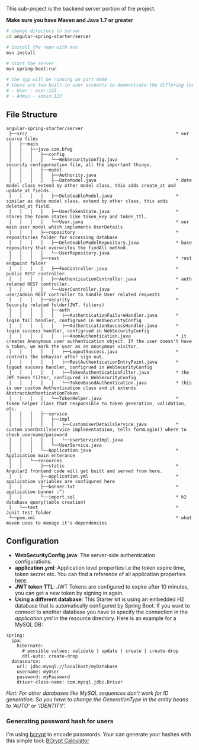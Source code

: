 This sub-project is the backend server portion of the project.

**Make sure you have Maven and Java 1.7 or greater**

```bash
# change directory to server
cd angular-spring-starter/server

# install the repo with mvn
mvn install

# start the server
mvn spring-boot:run

# the app will be running on port 8080
# there are two built-in user accounts to demonstrate the differing levels of access to the endpoints:
# - User - user:123
# - Admin - admin:123
```


## File Structure
```
angular-spring-starter/server
 ├──src/                                                        * our source files
 │   ├──main
 │   │   ├──java.com.bfwg
 │   │   │   ├──config
 │   │   │   │   └──WebSecurityConfig.java                      * security configureation file, all the important things.
 │   │   │   ├──model
 │   │   │   │   ├──Authority.java
 │   │   │   │   ├──DateModel.java                              * date model class extend by other model class, this adds create_at and update_at fields.
 │   │   │   │   ├──DeleteableModel.java                        * similar as date model class, extend by other class, this adds deleted_at field.
 │   │   │   │   ├──UserTokenState.java                         * stores the token states like token_key and token_ttl.
 │   │   │   │   └──User.java                                   * our main user model which implements UserDetails.
 │   │   │   ├──repository                                      * repositories folder for accessing database
 │   │   │   │   ├──DeleteableModelRepository.java              * base repository that overwrites the findAll method.
 │   │   │   │   └──UserRepository.java
 │   │   │   ├──rest                                            * rest endpoint folder
 │   │   │   │   ├──FooController.java                          * public REST controller.
 │   │   │   │   ├──AuthenticationController.java               * auth related REST controller.
 │   │   │   │   └──UserController.java                         * user/admin REST controller to handle User related requests
 │   │   │   ├──security                                        * Security related folder(JWT, filters)
 │   │   │   │   ├──auth
 │   │   │   │   │   ├──AuthenticationFailureHandler.java       * login fail handler, configrued in WebSecurityConfig
 │   │   │   │   │   ├──AuthenticationSuccessHandler.java       * login success handler, configrued in WebSecurityConfig
 │   │   │   │   │   ├──AnonAuthentication.java                 * it creates Anonymous user authentication object. If the user doesn't have a token, we mark the user as an anonymous visitor.
 │   │   │   │   │   ├──LogoutSuccess.java                      * controls the behavior after sign out.
 │   │   │   │   │   ├──RestAuthenticationEntryPoint.java       * logout success handler, configrued in WebSecurityConfig
 │   │   │   │   │   ├──TokenAuthenticationFilter.java          * the JWT token filter, configured in WebSecurityConfig
 │   │   │   │   │   └──TokenBasedAuthentication.java           * this is our custom Authentication class and it extends AbstractAuthenticationToken.
 │   │   │   │   └──TokenHelper.java                            * token helper class that responsible to token generation, validation, etc.
 │   │   │   ├──service
 │   │   │   │   ├──impl
 │   │   │   │   │   ├──CustomUserDetailsService.java           * custom UserDatilsService implementataion, tells formLogin() where to check username/password
 │   │   │   │   │   └──UserServiceImpl.java
 │   │   │   │   └──UserService.java
 │   │   │   └──Application.java                                * Application main enterance
 │   │   └──recources
 │   │       ├──static                                          * Angular2 frontend code will get built and served from here.
 │   │       ├──application.yml                                 * application variables are configured here
 │   │       ├──banner.txt                                      * application banner :^)
 │   │       └──import.sql                                      * h2 database query(table creation)
 │   └──test                                                    * Junit test folder
 └──pom.xml                                                     * what maven uses to manage it's dependencies
```

## Configuration
- **WebSecurityConfig.java**: The server-side authentication configurations.
- **application.yml**: Application level properties i.e the token expire time, token secret etc. You can find a reference of all application properties [here](http://docs.spring.io/spring-boot/docs/current/reference/html/common-application-properties.html).
- **JWT token TTL**: JWT Tokens are configured to expire after 10 minutes, you can get a new token by signing in again.
- **Using a different database**: This Starter kit is using an embedded H2 database that is automatically configured by Spring Boot. If you want to connect to another database you have to specify the connection in the *application.yml* in the resource directory. Here is an example for a MySQL DB:


```
spring:
  jpa:
    hibernate:
      # possible values: validate | update | create | create-drop
      ddl-auto: create-drop
  datasource:
    url: jdbc:mysql://localhost/myDatabase
    username: myUser
    password: myPassword
    driver-class-name: com.mysql.jdbc.Driver
```
*Hint: For other databases like MySQL sequences don't work for ID generation. So you have to change the GenerationType in the entity beans to 'AUTO' or 'IDENTITY'.*

### Generating password hash for users
I'm using [bcrypt](https://en.wikipedia.org/wiki/Bcrypt) to encode passwords. Your can generate your hashes with this simple tool: [BCrypt Calculator](https://www.dailycred.com/article/bcrypt-calculator)
